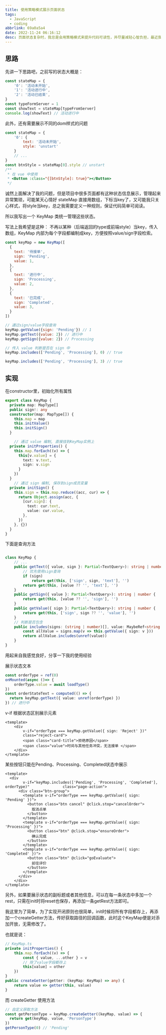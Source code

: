 ```yaml
---
title: 使用策略模式展示页面状态
tags:
  - JavaScript
  - coding
abbrlink: 69a0a5a4
date: 2022-11-24 06:16:12
desc: 页面状态复杂时，我总是会用策略模式来提升代码可读性，并尽量减轻心智负担，最近我按照我的思路，抽象出来一个操作类，在项目里用着不错，分享出来。
---
```






## 思路
先讲一下思路吧，之前写的状态大概是：
```javascript
const stateMap = {
    '0': '活动未开始',
    '1': '活动进行中',
    '2': '活动已结束',
}
const typeFormServer = 1
const showText = stateMap[typeFromServer]
console.log(showText) // 活动进行中
```
此外，还有需要展示不同的dom样式的问题
```javascript
const stateMap = {
    '0': {
        text: '活动未开始',
        style: 'unstart'
    }
    // ...
}
const btnStyle = stateMap[0].style // unstart
/**
 * 在 vue 中使用
 * <Button :class="{[btnStyle]: true}"></Button>
 */
```

诚然上面解决了我的问题，但是项目中很多页面都有这种状态信息展示，管理起来异常繁琐，可能某天心情好 stateMap 直接用数组，下标当key了，又可能我只关心样式，将style当key，总之我需要定义一种规则，保证代码简单可阅读。

所以我写出一个 KeyMap 类统一管理这些状态。

写法上我希望是这种：
不再以某种（后端返回的type或前端style）当key，传入数组，KeyMap 内部为每个字段都编制成key，方便按照value/sign字段检索。   
```javascript
const keyMap = new KeyMap([
  {
    text: '待接单',
    sign: 'Pending',
    value: 1,
  },
  {
    text: '进行中',
    sign: 'Processing',
    value: 2,
  },
  {
    text: '已完成',
    sign: 'Completed',
    value: 3,
  }
])

// 通过sign/value字段查询
keyMap.getValue({sign: 'Pending'}) // 1
keyMap.getText({value: 2}) // 进行中
keyMap.getSign({value: 2}) // Processing

// 传入 value 判断是否在 sign 中
keyMap.includes(['Pending', 'Processing'], 0) // true

keyMap.includes(['Pending', 'Processing'], 3) // true

```
## 实现
在constructor里，初始化所有属性
```typescript
export class KeyMap {
  private map: MapType[]
  public sign!: any
  constructor(map: MapType[]) {
    this.map = map
    this.initValue()
    this.initSign()
  }

    // 通过 value 编制, 直接挂到KeyMap实例上
  private initProperties() {
    this.map.forEach((v) => {
      this[v.value] = {
        text: v.text,
        sign: v.sign
      }
    })
  }
    // 通过 sign 编制, 保存到sign成员变量
  private initSign() {
    this.sign = this.map.reduce((acc, cur) => {
      return Object.assign(acc, {
        [cur.sign]: {
          text: cur.text,
          value: cur.value,
        },
      })
    }, {})
  }
}
```
下面是查询方法
```typescript

class KeyMap {
    // ...
  	public getText({ value, sign }: Partial<TextQuery>): string | number {
        // 优先使用sign查询
        if (sign)
			return get(this, ['sign', sign, 'text'], '')
    	return get(this, [value ?? '', 'text'], '')
    }
	public getSign({ value }: Partial<TextQuery>): string | number {
    	return get(this, [value ?? '', 'sign'], '')
  	}
    public getValue({ sign }: Partial<TextQuery>): string | number {
    	return get(this, ['sign', sign ?? '', 'value'], '')
  	}
	// 判断是否包含
	public includes(signs: (string | number)[], value: MaybeRef<string | number>) {
    	const allValue = signs.map(v => this.getValue({ sign: v }))
    	return allValue.includes(unref(value))
  	}
}
```
用起来自我感觉良好，分享一下我的使用经验


展示状态文本
```typescript
const orderType = ref(0)
onMounted(async ()=> {
    orderType.value = await loadType()
})
const orderStateText = computed(() => {
  return keyMap.getText({ value: unref(orderType) })
}) // 进行中
```
v-if 根据状态区别展示元素

```vue
<template>
	<div
    	v-if="orderType === keyMap.getValue({ sign: 'Reject' })"
    	class="reject-card">
    	<span class="card-title">拒绝原因</span>
    	<span class="value">时间与其他任务冲突，无法接单 </span>
    </div>
</template>
```

某些按钮只能在Pending、Processing、Completed状态中展示
```vue
<template>
  <div 
      	v-if="keyMap.includes(['Pending', 'Processing', 'Completed'], orderType)"				class="page-action">
      <div class="btn-group">
        <template v-if="orderType === keyMap.getValue({ sign: 'Pending' })">
          <button class="btn cancel" @click.stop="cancelOrder">
            取消点单
          </button>
        </template>
        <template v-if="orderType === keyMap.getValue({ sign: 'Processing' })">
          <button class="btn" @click.stop="ensureOrder">
            确认完成
          </button>
        </template>
        <template v-if="orderType === keyMap.getValue({ sign: 'Completed' })">
          <button class="btn" @click="goEvaluate">
            前往评价
          </button>
        </template>
      </div>
    </div>
</template>
```

另外，如果要展示状态的副标题或者其他信息，可以在每一条状态中多加一个rest，只需在init时将reset也保存，再添加一条getRest方法即可。

我这里为了简单，为了实现开闭原则也很简单，init时候将所有字段都存上，再添加一个createGetter方法，传好获取路径的回调函数，此时这个KeyMap便是对添加开放，无需修改了。

也就是说：

```typescript
// KeyMap.ts
private initProperties() {
    this.map.forEach((v) => {
        const { value, ...other } = v
        // 除了value字段都存上
        this[value] = other
    })
}
public createGetter(getter: (keyMap: KeyMap) => any) {
    return value => getter(this, value)
}
```

而 createGetter 使用方法

```typescript
// 自定义获取方法
const getPersonType = keyMap.createGetter((keyMap, value) => {
  return get(keyMap, value, 'PersonType')
})
getPersonType(0) // 'Pending'
```

